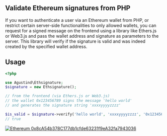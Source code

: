 ## Validate Ethereum signatures from PHP

If you want to authenticate a user via an Ethereum wallet from PHP, or restrict certain server-side functionalities to only allowed wallets,
you can request for a signed message on the frontend using a library like Ethers.js or Web3.js and pass the wallet address and signature as parameters
to the server. This library will verify if the signature is valid and was indeed created by the specified wallet address.
## Usage

```php
<?php

use Agustind\Ethsignature;
$signature = new Ethsignature();

// from the frontend (via Ethers.js or Web3.js)
// the wallet 0x123456789 signs the message 'hello world'
// and generates the signature string 'xxxxyyyyzzzz'

$is_valid = $signature->verify('hello world', 'xxxxyyyyzzzz', '0x123456789');
// true

```




[![Ethereum](https://user-images.githubusercontent.com/725986/61891022-0d0c7f00-af09-11e9-829f-096c039bbbfa.png) 0x8cA54b378C177db1cfde63231f9eA32fa7943036][Ethereum]

[Ethereum]: https://etherscan.io/address/0x8cA54b378C177db1cfde63231f9eA32fa7943036 "Donate with Ethereum"
